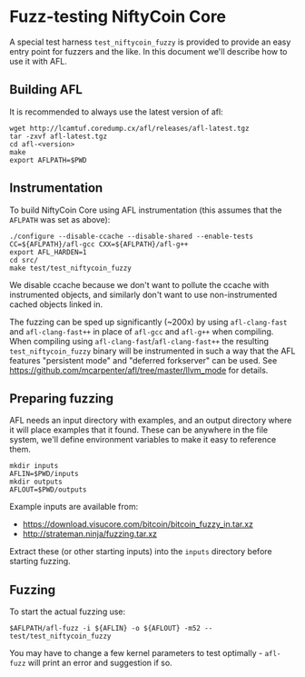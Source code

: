 Fuzz-testing NiftyCoin Core
==========================

A special test harness `test_niftycoin_fuzzy` is provided to provide an easy
entry point for fuzzers and the like. In this document we'll describe how to
use it with AFL.

Building AFL
-------------

It is recommended to always use the latest version of afl:
```
wget http://lcamtuf.coredump.cx/afl/releases/afl-latest.tgz
tar -zxvf afl-latest.tgz
cd afl-<version>
make
export AFLPATH=$PWD
```

Instrumentation
----------------

To build NiftyCoin Core using AFL instrumentation (this assumes that the
`AFLPATH` was set as above):
```
./configure --disable-ccache --disable-shared --enable-tests CC=${AFLPATH}/afl-gcc CXX=${AFLPATH}/afl-g++
export AFL_HARDEN=1
cd src/
make test/test_niftycoin_fuzzy
```
We disable ccache because we don't want to pollute the ccache with instrumented
objects, and similarly don't want to use non-instrumented cached objects linked
in.

The fuzzing can be sped up significantly (~200x) by using `afl-clang-fast` and
`afl-clang-fast++` in place of `afl-gcc` and `afl-g++` when compiling. When
compiling using `afl-clang-fast`/`afl-clang-fast++` the resulting
`test_niftycoin_fuzzy` binary will be instrumented in such a way that the AFL
features "persistent mode" and "deferred forkserver" can be used. See
https://github.com/mcarpenter/afl/tree/master/llvm_mode for details.

Preparing fuzzing
------------------

AFL needs an input directory with examples, and an output directory where it
will place examples that it found. These can be anywhere in the file system,
we'll define environment variables to make it easy to reference them.

```
mkdir inputs
AFLIN=$PWD/inputs
mkdir outputs
AFLOUT=$PWD/outputs
```

Example inputs are available from:

- https://download.visucore.com/bitcoin/bitcoin_fuzzy_in.tar.xz
- http://strateman.ninja/fuzzing.tar.xz

Extract these (or other starting inputs) into the `inputs` directory before starting fuzzing.

Fuzzing
--------

To start the actual fuzzing use:
```
$AFLPATH/afl-fuzz -i ${AFLIN} -o ${AFLOUT} -m52 -- test/test_niftycoin_fuzzy
```

You may have to change a few kernel parameters to test optimally - `afl-fuzz`
will print an error and suggestion if so.
